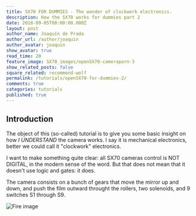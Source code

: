 ```yaml
---
title: SX70 FOR DUMMIES - The wonder of clockwork electronics.
description: How the SX70 works for dummies part 2
date: 2018-09-05T00:00:00.000Z
layout: post
author_name: Joaquín de Prada
author_url: /author/joaquin
author_avatar: joaquin
show_avatar: true
read_time: 20
feature_image: SX70_images/openSX70-cameraporn-3
show_related_posts: false
square_related: recommend-wolf
permalink: /tutorials/openSX70-for-dummies-2/
comments: true
categories: tutorials
published: true
---
```


<!-- # OPEN SX70-ARDUINO FOR DUMMIES: Part two, SX70 the Clockwork electronics worder -->

## Introduction

The object of this (so-called) tutorial is to give you some basic insight on how *I UNDERSTAND* the camera works. I say it is mechanical electronics, better we could call it "clockwork" electronics.

I want to make something quite clear: all SX70 cameras control is NOT DIGITAL, in the modern sense of the word. But that does not mean that it doesn't use logic and gates: it does.

The camera consists on a bunch of gears that move the mirror up and down, and push the film outward throught the rollers, two solenoids, and 9 switches S1 through S9.



![Fire image]({{site.url}}/{{site.baseurl}}_tutorials/img/DUMMIES-2-SX70.jpg)




